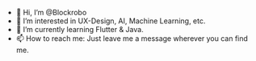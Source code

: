 - 👋 Hi, I’m @Blockrobo
- 👀 I’m interested in UX-Design, AI, Machine Learning, etc.
- 🌱 I’m currently learning Flutter & Java.
- 📫 How to reach me: Just leave me a message wherever you can find me.

<!---
Blockrobo/Blockrobo is a ✨ special ✨ repository because its `README.md` (this file) appears on your GitHub profile.
You can click the Preview link to take a look at your changes.
--->
